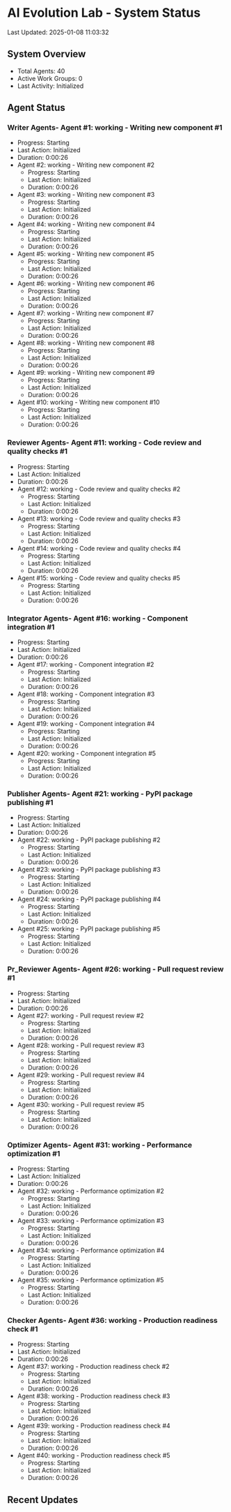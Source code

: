 # AI Evolution Lab - System Status
Last Updated: 2025-01-08 11:03:32

## System Overview
- Total Agents: 40
- Active Work Groups: 0
- Last Activity: Initialized

## Agent Status

### Writer Agents- Agent #1: working - Writing new component #1
  - Progress: Starting
  - Last Action: Initialized
  - Duration: 0:00:26
- Agent #2: working - Writing new component #2
  - Progress: Starting
  - Last Action: Initialized
  - Duration: 0:00:26
- Agent #3: working - Writing new component #3
  - Progress: Starting
  - Last Action: Initialized
  - Duration: 0:00:26
- Agent #4: working - Writing new component #4
  - Progress: Starting
  - Last Action: Initialized
  - Duration: 0:00:26
- Agent #5: working - Writing new component #5
  - Progress: Starting
  - Last Action: Initialized
  - Duration: 0:00:26
- Agent #6: working - Writing new component #6
  - Progress: Starting
  - Last Action: Initialized
  - Duration: 0:00:26
- Agent #7: working - Writing new component #7
  - Progress: Starting
  - Last Action: Initialized
  - Duration: 0:00:26
- Agent #8: working - Writing new component #8
  - Progress: Starting
  - Last Action: Initialized
  - Duration: 0:00:26
- Agent #9: working - Writing new component #9
  - Progress: Starting
  - Last Action: Initialized
  - Duration: 0:00:26
- Agent #10: working - Writing new component #10
  - Progress: Starting
  - Last Action: Initialized
  - Duration: 0:00:26

### Reviewer Agents- Agent #11: working - Code review and quality checks #1
  - Progress: Starting
  - Last Action: Initialized
  - Duration: 0:00:26
- Agent #12: working - Code review and quality checks #2
  - Progress: Starting
  - Last Action: Initialized
  - Duration: 0:00:26
- Agent #13: working - Code review and quality checks #3
  - Progress: Starting
  - Last Action: Initialized
  - Duration: 0:00:26
- Agent #14: working - Code review and quality checks #4
  - Progress: Starting
  - Last Action: Initialized
  - Duration: 0:00:26
- Agent #15: working - Code review and quality checks #5
  - Progress: Starting
  - Last Action: Initialized
  - Duration: 0:00:26

### Integrator Agents- Agent #16: working - Component integration #1
  - Progress: Starting
  - Last Action: Initialized
  - Duration: 0:00:26
- Agent #17: working - Component integration #2
  - Progress: Starting
  - Last Action: Initialized
  - Duration: 0:00:26
- Agent #18: working - Component integration #3
  - Progress: Starting
  - Last Action: Initialized
  - Duration: 0:00:26
- Agent #19: working - Component integration #4
  - Progress: Starting
  - Last Action: Initialized
  - Duration: 0:00:26
- Agent #20: working - Component integration #5
  - Progress: Starting
  - Last Action: Initialized
  - Duration: 0:00:26

### Publisher Agents- Agent #21: working - PyPI package publishing #1
  - Progress: Starting
  - Last Action: Initialized
  - Duration: 0:00:26
- Agent #22: working - PyPI package publishing #2
  - Progress: Starting
  - Last Action: Initialized
  - Duration: 0:00:26
- Agent #23: working - PyPI package publishing #3
  - Progress: Starting
  - Last Action: Initialized
  - Duration: 0:00:26
- Agent #24: working - PyPI package publishing #4
  - Progress: Starting
  - Last Action: Initialized
  - Duration: 0:00:26
- Agent #25: working - PyPI package publishing #5
  - Progress: Starting
  - Last Action: Initialized
  - Duration: 0:00:26

### Pr_Reviewer Agents- Agent #26: working - Pull request review #1
  - Progress: Starting
  - Last Action: Initialized
  - Duration: 0:00:26
- Agent #27: working - Pull request review #2
  - Progress: Starting
  - Last Action: Initialized
  - Duration: 0:00:26
- Agent #28: working - Pull request review #3
  - Progress: Starting
  - Last Action: Initialized
  - Duration: 0:00:26
- Agent #29: working - Pull request review #4
  - Progress: Starting
  - Last Action: Initialized
  - Duration: 0:00:26
- Agent #30: working - Pull request review #5
  - Progress: Starting
  - Last Action: Initialized
  - Duration: 0:00:26

### Optimizer Agents- Agent #31: working - Performance optimization #1
  - Progress: Starting
  - Last Action: Initialized
  - Duration: 0:00:26
- Agent #32: working - Performance optimization #2
  - Progress: Starting
  - Last Action: Initialized
  - Duration: 0:00:26
- Agent #33: working - Performance optimization #3
  - Progress: Starting
  - Last Action: Initialized
  - Duration: 0:00:26
- Agent #34: working - Performance optimization #4
  - Progress: Starting
  - Last Action: Initialized
  - Duration: 0:00:26
- Agent #35: working - Performance optimization #5
  - Progress: Starting
  - Last Action: Initialized
  - Duration: 0:00:26

### Checker Agents- Agent #36: working - Production readiness check #1
  - Progress: Starting
  - Last Action: Initialized
  - Duration: 0:00:26
- Agent #37: working - Production readiness check #2
  - Progress: Starting
  - Last Action: Initialized
  - Duration: 0:00:26
- Agent #38: working - Production readiness check #3
  - Progress: Starting
  - Last Action: Initialized
  - Duration: 0:00:26
- Agent #39: working - Production readiness check #4
  - Progress: Starting
  - Last Action: Initialized
  - Duration: 0:00:26
- Agent #40: working - Production readiness check #5
  - Progress: Starting
  - Last Action: Initialized
  - Duration: 0:00:26


## Recent Updates

